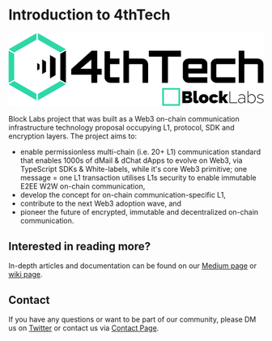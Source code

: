 # Introduction to 4thTech

![4thTech logo](https://github.com/4thtech/static-assets/raw/main/image/blocklabs-4thtech-v2.png)

Block Labs project that was built as a Web3 on-chain communication infrastructure technology proposal occupying L1, protocol, SDK and encryption layers. The project aims to:
- enable permissionless multi-chain (i.e. 20+ L1) communication standard that enables 1000s of dMail & dChat dApps to evolve on Web3, via TypeScript SDKs & White-labels, while it's core Web3 primitive; one message = one L1 transaction utilises L1s security to enable immutable E2EE W2W on-chain communication,
- develop the concept for on-chain communication-specific L1,
- contribute to the next Web3 adoption wave, and
- pioneer the future of encrypted, immutable and decentralized on-chain communication.

## Interested in reading more?

In-depth articles and documentation can be found on
our [Medium page](https://medium.com/4thtech)
or [wiki page](https://wiki.4thtech.io).

## Contact

If you have any questions or want to be part of our community, please DM us on [Twitter](https://twitter.com/4thtechProject) or contact us via
[Contact Page](https://4thtech.io/contact/).
